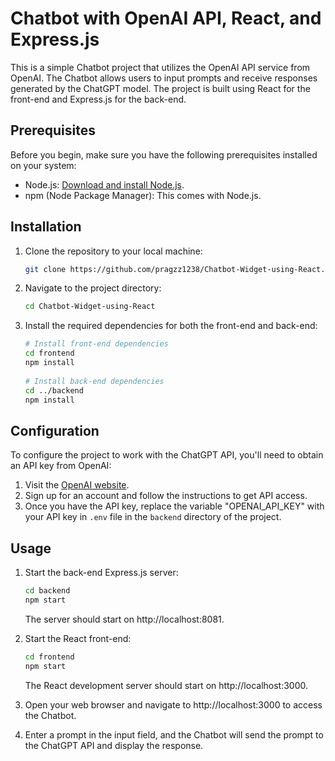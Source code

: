 # Chatbot with OpenAI API, React, and Express.js

This is a simple Chatbot project that utilizes the OpenAI API service from OpenAI. The Chatbot allows users to input prompts and receive responses generated by the ChatGPT model. The project is built using React for the front-end and Express.js for the back-end.

## Prerequisites

Before you begin, make sure you have the following prerequisites installed on your system:

- Node.js: [Download and install Node.js](https://nodejs.org/).
- npm (Node Package Manager): This comes with Node.js.

## Installation

1. Clone the repository to your local machine:

   ```bash
   git clone https://github.com/pragzz1238/Chatbot-Widget-using-React.git

2. Navigate to the project directory:

   ```bash
   cd Chatbot-Widget-using-React

3. Install the required dependencies for both the front-end and back-end:

   ```bash
   # Install front-end dependencies
   cd frontend
   npm install
    
   # Install back-end dependencies
   cd ../backend
   npm install

## Configuration

To configure the project to work with the ChatGPT API, you'll need to obtain an API key from OpenAI:

1. Visit the [OpenAI website](https://beta.openai.com/signup/).
2. Sign up for an account and follow the instructions to get API access.
3. Once you have the API key, replace the variable "OPENAI_API_KEY" with your API key in `.env` file in the `backend` directory of the project.

## Usage

1. Start the back-end Express.js server:

   ```bash
   cd backend
   npm start
   ```
   The server should start on http://localhost:8081.

2. Start the React front-end:
   
   ```bash
   cd frontend
   npm start
   ```
   The React development server should start on http://localhost:3000.

3. Open your web browser and navigate to http://localhost:3000 to access the Chatbot.

4. Enter a prompt in the input field, and the Chatbot will send the prompt to the ChatGPT API and display the response.





